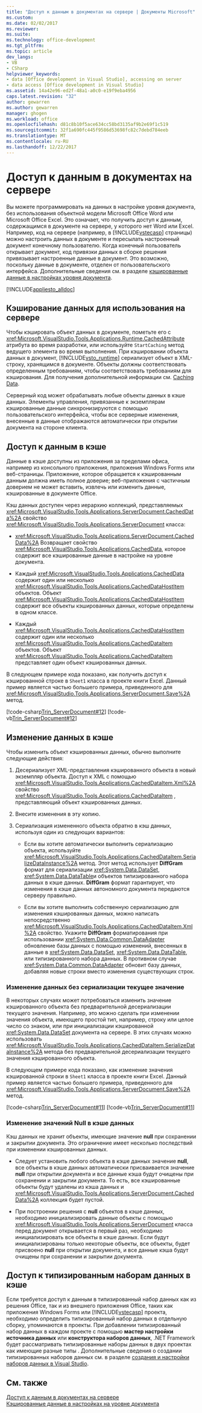 ```yaml
---
title: "Доступ к данным в документах на сервере | Документы Microsoft"
ms.custom: 
ms.date: 02/02/2017
ms.reviewer: 
ms.suite: 
ms.technology: office-development
ms.tgt_pltfrm: 
ms.topic: article
dev_langs:
- VB
- CSharp
helpviewer_keywords:
- data [Office development in Visual Studio], accessing on server
- data access [Office development in Visual Studio]
ms.assetid: 14a42e96-ed2f-48a1-a0c0-e19f9eba4956
caps.latest.revision: "32"
author: gewarren
ms.author: gewarren
manager: ghogen
ms.workload: office
ms.openlocfilehash: d81c8b10f5ace634cc58bd3135af9b2e69f1c519
ms.sourcegitcommit: 32f1a690fc445f9586d53698fc82c7debd784eeb
ms.translationtype: MT
ms.contentlocale: ru-RU
ms.lasthandoff: 12/22/2017
---
```

# <a name="accessing-data-in-documents-on-the-server"></a>Доступ к данным в документах на сервере
  Вы можете программировать на данных в настройке уровня документа, без использования объектной модели Microsoft Office Word или Microsoft Office Excel. Это означает, что получить доступ к данным, содержащимся в документе на сервере, у которого нет Word или Excel. Например, код на сервере (например, в [!INCLUDE[vstecasp](../sharepoint/includes/vstecasp-md.md)] страницы) можно настроить данных в документе и пересылать настроенный документ конечному пользователю. Когда конечный пользователь открывает документ, код привязки данных в сборке решения привязывает настроенные данные в документ. Это возможно, поскольку данные в документе, отделен от пользовательского интерфейса. Дополнительные сведения см. в разделе [кэшированные данные в настройках уровня документа](../vsto/cached-data-in-document-level-customizations.md).  
  
 [!INCLUDE[appliesto_alldoc](../vsto/includes/appliesto-alldoc-md.md)]  
  
## <a name="caching-data-for-use-on-a-server"></a>Кэширование данных для использования на сервере  
 Чтобы кэшировать объект данных в документе, пометьте его с <xref:Microsoft.VisualStudio.Tools.Applications.Runtime.CachedAttribute> атрибута во время разработки, или используйте `StartCaching` метод ведущего элемента во время выполнения. При кэшировании объекта данных в документ, [!INCLUDE[vsto_runtime](../vsto/includes/vsto-runtime-md.md)] сериализует объект в XML-строку, хранящимся в документе. Объекты должны соответствовать определенным требованиям, чтобы соответствовать требованиям для кэширования. Для получения дополнительной информации см. [Caching Data](../vsto/caching-data.md).  
  
 Серверный код может обрабатывать любые объекты данных в кэше данных. Элементы управления, привязанные к экземплярам кэшированные данные синхронизируются с помощью пользовательского интерфейса, чтобы все серверные изменения, внесенные в данные отображаются автоматически при открытии документа на стороне клиента.  
  
## <a name="accessing-data-in-the-cache"></a>Доступ к данным в кэше  
 Данные в кэше доступны из приложения за пределами офиса, например из консольного приложения, приложения Windows Forms или веб-страницы. Приложение, которое обращается к кэшированным данным должна иметь полное доверие; веб-приложения с частичным доверием не может вставить, извлечь или изменить данные, кэшированные в документе Office.  
  
 Кэш данных доступен через иерархию коллекций, представляемых <xref:Microsoft.VisualStudio.Tools.Applications.ServerDocument.CachedData%2A> свойство <xref:Microsoft.VisualStudio.Tools.Applications.ServerDocument> класса:  
  
-   <xref:Microsoft.VisualStudio.Tools.Applications.ServerDocument.CachedData%2A> Возвращает свойство <xref:Microsoft.VisualStudio.Tools.Applications.CachedData>, которое содержит все кэшированные данные в настройке на уровне документа.  
  
-   Каждый <xref:Microsoft.VisualStudio.Tools.Applications.CachedData> содержит один или несколько <xref:Microsoft.VisualStudio.Tools.Applications.CachedDataHostItem> объектов. Объект <xref:Microsoft.VisualStudio.Tools.Applications.CachedDataHostItem> содержит все объекты кэшированных данных, которые определены в одном классе.  
  
-   Каждый <xref:Microsoft.VisualStudio.Tools.Applications.CachedDataHostItem> содержит один или несколько <xref:Microsoft.VisualStudio.Tools.Applications.CachedDataItem> объектов. Объект <xref:Microsoft.VisualStudio.Tools.Applications.CachedDataItem> представляет один объект кэшированных данных.  
  
 В следующем примере кода показано, как получить доступ к кэшированной строке в `Sheet1` класса в проекте книги Excel. Данный пример является частью большего примера, приведенного для <xref:Microsoft.VisualStudio.Tools.Applications.ServerDocument.Save%2A> метод.  
  
 [!code-csharp[Trin_ServerDocument#12](../vsto/codesnippet/CSharp/Trin_ServerDocument/Form1.cs#12)]
 [!code-vb[Trin_ServerDocument#12](../vsto/codesnippet/VisualBasic/Trin_ServerDocument/Form1.vb#12)]  
  
## <a name="modifying-data-in-the-cache"></a>Изменение данных в кэше  
 Чтобы изменить объект кэшированных данных, обычно выполните следующие действия:  
  
1.  Десериализует XML-представления кэшированного объекта в новый экземпляр объекта. Доступ к XML с помощью <xref:Microsoft.VisualStudio.Tools.Applications.CachedDataItem.Xml%2A> свойство <xref:Microsoft.VisualStudio.Tools.Applications.CachedDataItem> , представляющий объект кэшированных данных.  
  
2.  Внесите изменения в эту копию.  
  
3.  Сериализация измененного объекта обратно в кэш данных, используя один из следующих вариантов:  
  
    -   Если вы хотите автоматически выполнить сериализацию объекта, используйте <xref:Microsoft.VisualStudio.Tools.Applications.CachedDataItem.SerializeDataInstance%2A> метод. Этот метод использует **DiffGram** формат для сериализации <xref:System.Data.DataSet>, <xref:System.Data.DataTable>и объектов типизированного набора данных в кэше данных. **DiffGram** формат гарантирует, что изменения в кэше данных автономного документа передаются серверу правильно.  
  
    -   Если вы хотите выполнить собственную сериализацию для изменения кэшированных данных, можно написать непосредственно <xref:Microsoft.VisualStudio.Tools.Applications.CachedDataItem.Xml%2A> свойство. Укажите **DiffGram** форматирования при использовании <xref:System.Data.Common.DataAdapter> обновление базы данных с помощью изменений, внесенных в данные в <xref:System.Data.DataSet>, <xref:System.Data.DataTable>, или типизированного набора данных. В противном случае <xref:System.Data.Common.DataAdapter> обновит базу данных, добавляя новые строки вместо изменения существующих строк.  
  
### <a name="modifying-data-without-deserializing-the-current-value"></a>Изменение данных без сериализации текущее значение  
 В некоторых случаях может потребоваться изменить значение кэшированного объекта без предварительной десериализации текущего значения. Например, это можно сделать при изменении значения объекта, имеющего простой тип, например, строку или целое число со знаком, или при инициализации кэшированной <xref:System.Data.DataSet> документа на сервере. В этих случаях можно использовать <xref:Microsoft.VisualStudio.Tools.Applications.CachedDataItem.SerializeDataInstance%2A> метода без предварительной десериализации текущего значения кэшированного объекта.  
  
 В следующем примере кода показано, как изменение значения кэшированной строки в `Sheet1` класса в проекте книги Excel. Данный пример является частью большего примера, приведенного для <xref:Microsoft.VisualStudio.Tools.Applications.ServerDocument.Save%2A> метод.  
  
 [!code-csharp[Trin_ServerDocument#11](../vsto/codesnippet/CSharp/Trin_ServerDocument/Form1.cs#11)]
 [!code-vb[Trin_ServerDocument#11](../vsto/codesnippet/VisualBasic/Trin_ServerDocument/Form1.vb#11)]  
  
### <a name="modifying-null-values-in-the-data-cache"></a>Изменение значений Null в кэше данных  
 Кэш данных не хранит объекты, имеющие значение **null** при сохранении и закрытии документа. Это ограничение имеет несколько последствий при изменении кэшированных данных.  
  
-   Следует установить любого объекта в кэше данных значение **null**, все объекты в кэше данных автоматически присваивается значение **null** при открытии документа и все данные кэша будут очищены при сохранении и закрытии документа. То есть, все кэшированные объекты будут удалены из кэша данных и <xref:Microsoft.VisualStudio.Tools.Applications.ServerDocument.CachedData%2A> коллекция будет пустой.  
  
-   При построении решения с **null** объектов в кэше данных, необходимо инициализировать данные объекты с помощью <xref:Microsoft.VisualStudio.Tools.Applications.ServerDocument> класса перед документ открывается в первый раз, необходимо инициализировать все объекты в кэше данных. Если будут инициализированы только некоторые объекты, все объекты, будет присвоено **null** при открытии документа, и все данные кэша будут очищены при сохранении и закрытии документа.  
  
## <a name="accessing-typed-datasets-in-the-cache"></a>Доступ к типизированным наборам данных в кэше  
 Если требуется доступ к данным в типизированный набор данных как из решения Office, так и из внешнего приложения Office, таких как приложения Windows Forms или [!INCLUDE[vstecasp](../sharepoint/includes/vstecasp-md.md)] проекта, необходимо определить типизированный набор данных в отдельную сборку, упоминаются в проекты. При добавлении типизированный набор данных в каждом проекте с помощью **мастер настройки источника данных** или **конструктора наборов данных**, .NET Framework будет рассматривать типизированные наборы данных в двух проектах как имеющие разные типы . Дополнительные сведения о создании типизированных наборов данных см. в разделе [создания и настройки наборов данных в Visual Studio](/visualstudio/data-tools/create-and-configure-datasets-in-visual-studio).  
  
## <a name="see-also"></a>См. также  
 [Доступ к данным в документах на сервере](../vsto/accessing-data-in-documents-on-the-server.md)   
 [Кэшированные данные в настройках на уровне документа](../vsto/cached-data-in-document-level-customizations.md)  
  
  